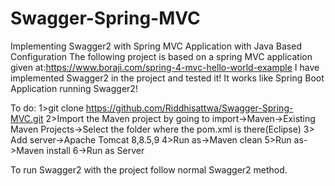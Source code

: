 # Swagger-Spring-MVC
Implementing Swagger2 with Spring MVC Application with Java Based Configuration
The following project is based on a spring MVC application given at:https://www.boraji.com/spring-4-mvc-hello-world-example
I have implemented Swagger2 in the project and tested it! It works like Spring Boot Application running Swagger2! 

To do:
1>git clone https://github.com/Riddhisattwa/Swagger-Spring-MVC.git
2>Import the Maven project by going to import->Maven->Existing Maven Projects->Select the folder where the pom.xml is there(Eclipse)
3> Add server->Apache Tomcat 8,8.5,9
4>Run as->Maven clean
5>Run as->Maven install
6->Run as Server

To run Swagger2 with the project follow normal Swagger2 method. 
